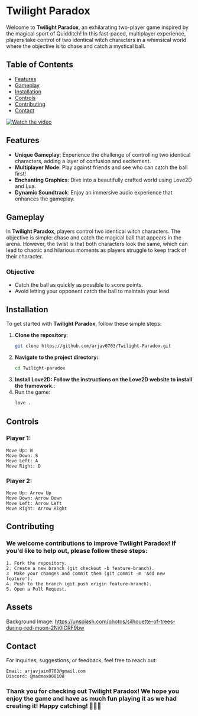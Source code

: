 # Twilight Paradox


Welcome to **Twilight Paradox**, an exhilarating two-player game inspired by the magical sport of Quidditch! In this fast-paced, multiplayer experience, players take control of two identical witch characters in a whimsical world where the objective is to chase and catch a mystical ball. 

## Table of Contents

- [Features](#features)
- [Gameplay](#gameplay)
- [Installation](#installation)
- [Controls](#controls)
- [Contributing](#contributing)
- [Contact](#contact)

[![Watch the video](https://cloud-d80pvpdr0-hack-club-bot.vercel.app/0screenshot_from_2024-11-27_19-51-00.png)]([https://cloud-6mlelrwwe-hack-club-bot.vercel.app/0screencast_from_2024-11-27_19-49-26.mp4](https://cloud-g76uwli2p-hack-club-bot.vercel.app/02024-11-27_21-13-25.mp4))
## Features

- **Unique Gameplay**: Experience the challenge of controlling two identical characters, adding a layer of confusion and excitement.
- **Multiplayer Mode**: Play against friends and see who can catch the ball first!
- **Enchanting Graphics**: Dive into a beautifully crafted world using Love2D and Lua.
- **Dynamic Soundtrack**: Enjoy an immersive audio experience that enhances the gameplay.

## Gameplay

In **Twilight Paradox**, players control two identical witch characters. The objective is simple: chase and catch the magical ball that appears in the arena. However, the twist is that both characters look the same, which can lead to chaotic and hilarious moments as players struggle to keep track of their character.

### Objective

- Catch the ball as quickly as possible to score points.
- Avoid letting your opponent catch the ball to maintain your lead.

## Installation

To get started with **Twilight Paradox**, follow these simple steps:

1. **Clone the repository**:
   ```bash
   git clone https://github.com/arjav0703/Twilight-Paradox.git
2. **Navigate to the project directory:**:
   ```bash
   cd Twilight-paradox
3. **Install Love2D: Follow the instructions on the Love2D website to install the framework.**:
4. Run the game:
   ```bash
   love .

## Controls

### Player 1:

    Move Up: W
    Move Down: S
    Move Left: A
    Move Right: D

### Player 2:
   
    Move Up: Arrow Up
    Move Down: Arrow Down
    Move Left: Arrow Left
    Move Right: Arrow Right

## Contributing

### We welcome contributions to improve Twilight Paradox! If you'd like to help out, please follow these steps:

    1. Fork the repository.
    2. Create a new branch (git checkout -b feature-branch).
    3  Make your changes and commit them (git commit -m 'Add new feature').
    4. Push to the branch (git push origin feature-branch).
    5. Open a Pull Request.

## Assets
Background Image: https://unsplash.com/photos/silhouette-of-trees-during-red-moon-2Ni0lCRF9bw

## Contact

For inquiries, suggestions, or feedback, feel free to reach out:

    Email: arjavjain0703@gmail.com
    Discord: @madmax000108

### Thank you for checking out Twilight Paradox! We hope you enjoy the game and have as much fun playing it as we had creating it! Happy catching! 🧙‍♀️✨





  
   
